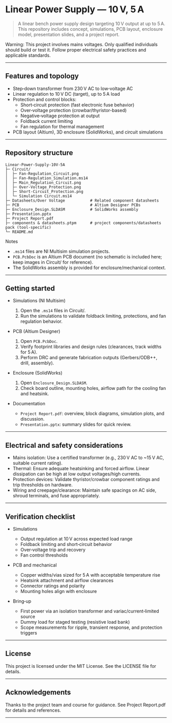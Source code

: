 # Linear Power Supply — 10 V, 5 A

>A linear bench power supply design targeting 10 V output at up to 5 A. This repository includes concept, simulations, PCB layout, enclosure model, presentation slides, and a project report.

Warning: This project involves mains voltages. Only qualified individuals should build or test it. Follow proper electrical safety practices and applicable standards.

---

## Features and topology

- Step‑down transformer from 230 V AC to low‑voltage AC
- Linear regulation to 10 V DC (target), up to 5 A load
- Protection and control blocks:
  - Short‑circuit protection (fast electronic fuse behavior)
  - Over‑voltage protection (crowbar/thyristor-based)
  - Negative‑voltage protection at output
  - Foldback current limiting
  - Fan regulation for thermal management
- PCB layout (Altium), 3D enclosure (SolidWorks), and circuit simulations

---

## Repository structure

```
Linear-Power-Supply-10V-5A
├─ Circuit/
│  ├─ Fan-Regulation_Circuit.png
│  ├─ Fan-Regulation_Simulation.ms14
│  ├─ Main_Regulation_Circuit.png
│  ├─ Over-Voltage_Protection.png
│  ├─ Short-Circuit_Protection.png
│  └─ Simulation Circuit.ms14
├─ Datasheets/Over Voltage           # Related component datasheets
├─ PCB                               # Altium Designer PCBs
├─ Enclosure_Design.SLDASM           # SolidWorks assembly
├─ Presentation.pptx
├─ Project Report.pdf
├─ components & datasheets.ptpm      # project components/datasheets pack (tool-specific)
└─ README.md
```

Notes
- `.ms14` files are NI Multisim simulation projects.
- `PCB.PcbDoc` is an Altium PCB document (no schematic is included here; keep images in Circuit/ for reference).
- The SolidWorks assembly is provided for enclosure/mechanical context.

---

## Getting started

- Simulations (NI Multisim)
  1. Open the `.ms14` files in Circuit/.
  2. Run the simulations to validate foldback limiting, protections, and fan regulation behavior.

- PCB (Altium Designer)
  1. Open `PCB.PcbDoc`.
  2. Verify footprint libraries and design rules (clearances, track widths for 5 A).
  3. Perform DRC and generate fabrication outputs (Gerbers/ODB++, drill, assembly).

- Enclosure (SolidWorks)
  1. Open `Enclosure_Design.SLDASM`.
  2. Check board outline, mounting holes, airflow path for the cooling fan and heatsink.

- Documentation
  - `Project Report.pdf`: overview, block diagrams, simulation plots, and discussion.
  - `Presentation.pptx`: summary slides for quick review.

---

## Electrical and safety considerations

- Mains isolation: Use a certified transformer (e.g., 230 V AC to ~15 V AC, suitable current rating).
- Thermal: Ensure adequate heatsinking and forced airflow. Linear dissipation can be high at low output voltages/high currents.
- Protection devices: Validate thyristor/crowbar component ratings and trip thresholds on hardware.
- Wiring and creepage/clearance: Maintain safe spacings on AC side, shroud terminals, and fuse appropriately.

---

## Verification checklist

- Simulations
  - Output regulation at 10 V across expected load range
  - Foldback limiting and short‑circuit behavior
  - Over‑voltage trip and recovery
  - Fan control thresholds

- PCB and mechanical
  - Copper widths/vias sized for 5 A with acceptable temperature rise
  - Heatsink attachment and airflow clearances
  - Connector ratings and polarity
  - Mounting holes align with enclosure

- Bring‑up
  - First power via an isolation transformer and variac/current‑limited source
  - Dummy load for staged testing (resistive load bank)
  - Scope measurements for ripple, transient response, and protection triggers

---

## License

This project is licensed under the MIT License. See the LICENSE file for details.

---

## Acknowledgements

Thanks to the project team and course for guidance. See Project Report.pdf for details and references.

---
